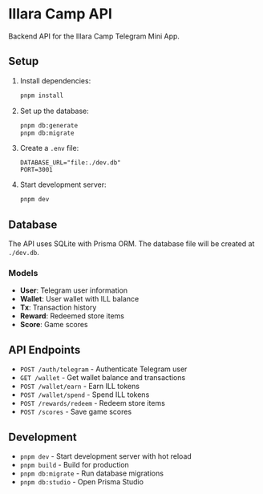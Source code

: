 # Illara Camp API

Backend API for the Illara Camp Telegram Mini App.

## Setup

1. Install dependencies:
   ```bash
   pnpm install
   ```

2. Set up the database:
   ```bash
   pnpm db:generate
   pnpm db:migrate
   ```

3. Create a `.env` file:
   ```env
   DATABASE_URL="file:./dev.db"
   PORT=3001
   ```

4. Start development server:
   ```bash
   pnpm dev
   ```

## Database

The API uses SQLite with Prisma ORM. The database file will be created at `./dev.db`.

### Models

- **User**: Telegram user information
- **Wallet**: User wallet with ILL balance
- **Tx**: Transaction history
- **Reward**: Redeemed store items
- **Score**: Game scores

## API Endpoints

- `POST /auth/telegram` - Authenticate Telegram user
- `GET /wallet` - Get wallet balance and transactions
- `POST /wallet/earn` - Earn ILL tokens
- `POST /wallet/spend` - Spend ILL tokens
- `POST /rewards/redeem` - Redeem store items
- `POST /scores` - Save game scores

## Development

- `pnpm dev` - Start development server with hot reload
- `pnpm build` - Build for production
- `pnpm db:migrate` - Run database migrations
- `pnpm db:studio` - Open Prisma Studio
